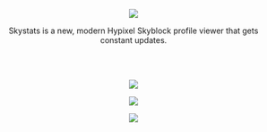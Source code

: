 
<p align="center"><img src="https://user-images.githubusercontent.com/75381358/100927069-a4fa7f80-34e4-11eb-91d2-f2946b832328.png"></p>

<p align="center"> Skystats is a new, modern Hypixel Skyblock profile viewer that gets constant updates.</p>

<br></br>

<p align="center"><img src="https://user-images.githubusercontent.com/75381358/100928228-3dddca80-34e6-11eb-87e1-9b1904f2bf49.png"></p>
<p align="center"><img src="https://user-images.githubusercontent.com/75381358/104850422-4308a480-58ef-11eb-9793-e02363a91c70.PNG"></p>
<p align="center"><img src="https://user-images.githubusercontent.com/75381358/104850448-72b7ac80-58ef-11eb-80c0-5285c39496b0.PNG"></p>
